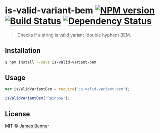 # is-valid-variant-bem [![NPM version][npm-image]][npm-url] [![Build Status][travis-image]][travis-url] [![Dependency Status][daviddm-image]][daviddm-url]
> Checks if a string is valid variant (double hyphen) BEM.

## Installation

```sh
$ npm install --save is-valid-variant-bem
```

## Usage

```js
var isValidVariantBem = require('is-valid-variant-bem');

isValidVariantBem('Rainbow');
```
## License

MIT © [James Benner](www.jamesbenner.com)


[npm-image]: https://badge.fury.io/js/is-valid-variant-bem.svg
[npm-url]: https://npmjs.org/package/is-valid-variant-bem
[travis-image]: https://travis-ci.org/jbenner-radham/is-valid-variant-bem.svg?branch=master
[travis-url]: https://travis-ci.org/jbenner-radham/is-valid-variant-bem
[daviddm-image]: https://david-dm.org/jbenner-radham/is-valid-variant-bem.svg?theme=shields.io
[daviddm-url]: https://david-dm.org/jbenner-radham/is-valid-variant-bem
